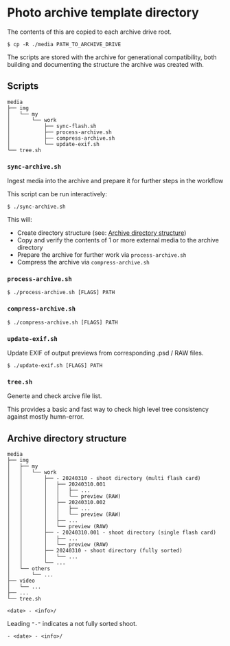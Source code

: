 # Photo archive template directory

The contents of this are copied to each archive drive root.

```shell
$ cp -R ./media PATH_TO_ARCHIVE_DRIVE
```

The scripts are stored with the archive for generational compatibility,
both building and documenting the structure the archive was created with.


## Scripts

```
media
├── img
│   └── my
│       └── work
│           ├── sync-flash.sh
│           ├── process-archive.sh
│           ├── compress-archive.sh
│           └── update-exif.sh
└── tree.sh
```

### `sync-archive.sh`

Ingest media into the archive and prepare it for further steps in the 
workflow

This script can be run interactively:
```shell
$ ./sync-archive.sh
```

This will:
- Create directory structure
  (see: [Archive directory structure](#archive-direcotry-structure))
- Copy and verify the contents of 1 or more external media
  to the archive directory
- Prepare the archive for further work via `process-archive.sh`
- Compress the archive via `compress-archive.sh`


### `process-archive.sh`

```shell
$ ./process-archive.sh [FLAGS] PATH
```


### `compress-archive.sh`

```shell
$ ./compress-archive.sh [FLAGS] PATH
```


### `update-exif.sh`

Update EXIF of output previews from corresponding .psd / RAW files.

```shell
$ ./update-exif.sh [FLAGS] PATH
```


### `tree.sh`

Generte and check arcive file list.

This provides a basic and fast way to check high level tree consistency
against mostly humn-error.



## Archive directory structure


```
media
├── img
│   ├── my
│   │   └── work
│   │       ├── - 20240310 - shoot directory (multi flash card)
│   │       │   ├── 20240310.001
│   │       │   │   ├── ...
│   │       │   │   └── preview (RAW)
│   │       │   ├── 20240310.002
│   │       │   │   ├── ...
│   │       │   │   └── preview (RAW)
│   │       │   ├── ...
│   │       │   └── preview (RAW)
│   │       ├── - 20240310.001 - shoot directory (single flash card)
│   │       │   ├── ...
│   │       │   └── preview (RAW)
│   │       ├── 20240310 - shoot directory (fully sorted)
│   │       │   └── ...
│   │       └── ...
│   └── others
│       └── ...
├── video
│   └── ...
├── ...
└── tree.sh
```

```
<date> - <info>/
```

Leading `"-"` indicates a not fully sorted shoot.
```
- <date> - <info>/
```


